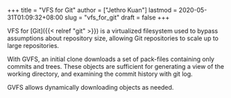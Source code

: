 +++
title = "VFS for Git"
author = ["Jethro Kuan"]
lastmod = 2020-05-31T01:09:32+08:00
slug = "vfs_for_git"
draft = false
+++

VFS for [Git]({{< relref "git" >}}) is a virtualized filesystem used to bypass assumptions
about repository size, allowing Git repositories to scale up to large
repositories.

With GVFS, an initial clone downloads a set of pack-files containing
only commits and trees. These objects are sufficient for generating a
view of the working directory, and examining the commit history with
git log.

GVFS allows dynamically downloading objects as needed.
